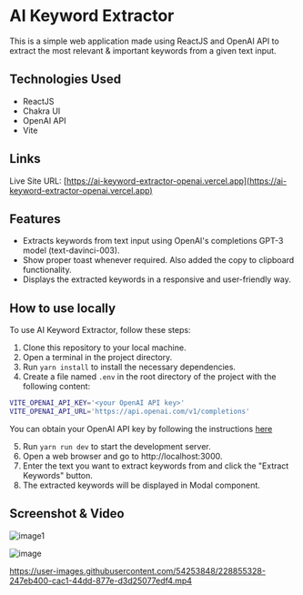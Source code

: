 # AI Keyword Extractor

This is a simple web application made using ReactJS and OpenAI API to extract the most relevant & important keywords from a given text input.

## Technologies Used
- ReactJS
- Chakra UI
- OpenAI API 
- Vite

## Links

Live Site URL: [https://ai-keyword-extractor-openai.vercel.app](https://ai-keyword-extractor-openai.vercel.app)

## Features
- Extracts keywords from text input using OpenAI's completions GPT-3 model (text-davinci-003).
- Show proper toast whenever required. Also added the copy to clipboard functionality.
- Displays the extracted keywords in a responsive and user-friendly way.

## How to use locally

To use AI Keyword Extractor, follow these steps:

1. Clone this repository to your local machine.
2. Open a terminal in the project directory.
3. Run `yarn install` to install the necessary dependencies.
4. Create a file named `.env` in the root directory of the project with the following content:
``` bash
VITE_OPENAI_API_KEY='<your OpenAI API key>'
VITE_OPENAI_API_URL='https://api.openai.com/v1/completions'
```
You can obtain your OpenAI API key by following the instructions [here](https://platform.openai.com/docs/api-reference/authentication)

5. Run `yarn run dev` to start the development server.
6. Open a web browser and go to http://localhost:3000.
7. Enter the text you want to extract keywords from and click the "Extract Keywords" button.
8. The extracted keywords will be displayed in Modal component.

## Screenshot & Video

![image1](https://user-images.githubusercontent.com/54253848/228853396-25d2af0a-1a35-42f3-a7e7-6cd064f1e2e7.png)

![image](https://user-images.githubusercontent.com/54253848/228853778-d2eb6352-985f-48a9-ac1c-443e915b267c.png)

https://user-images.githubusercontent.com/54253848/228855328-247eb400-cac1-44dd-877e-d3d25077edf4.mp4

